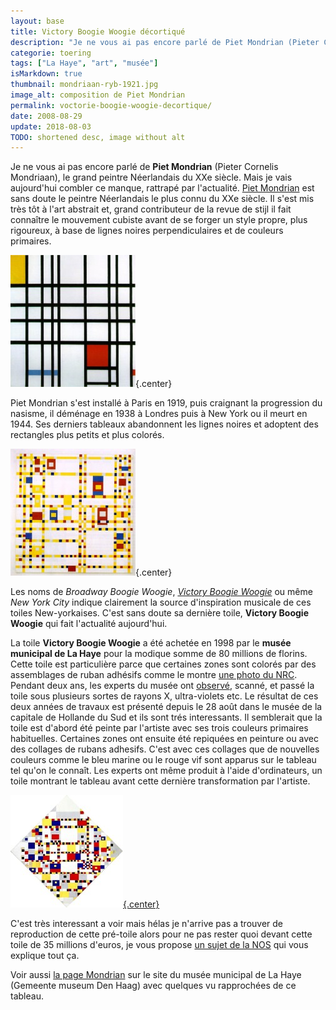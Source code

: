 ```yaml
---
layout: base
title: Victory Boogie Woogie décortiqué
description: "Je ne vous ai pas encore parlé de Piet Mondrian (Pieter Cornelis Mondriaan), le grand peintre Néerlandais du XXe siècle. Mais je vais aujourd'hui combler ce "
categorie: toering
tags: ["La Haye", "art", "musée"]
isMarkdown: true
thumbnail: mondriaan-ryb-1921.jpg
image_alt: composition de Piet Mondrian
permalink: voctorie-boogie-woogie-decortique/
date: 2008-08-29
update: 2018-08-03
TODO: shortened desc, image without alt
---
```


Je ne vous ai pas encore parlé de **Piet Mondrian** (Pieter Cornelis Mondriaan), le grand peintre Néerlandais du XXe siècle. Mais je vais aujourd'hui combler ce manque, rattrapé par l'actualité. [Piet Mondrian](http://fr.wikipedia.org/wiki/Piet_Mondrian) est sans doute le peintre Néerlandais le plus connu du XXe siècle. Il s'est mis très tôt à l'art abstrait et, grand contributeur de la revue de stijl il fait connaître le mouvement cubiste avant de se forger un style propre, plus rigoureux, à base de lignes noires perpendiculaires et de couleurs primaires.

![composition de Piet Mondrian](mondriaan-ryb-1921.jpg){.center}

Piet Mondrian s'est installé à Paris en 1919, puis craignant la progression du nasisme, il déménage en 1938 à Londres puis à New York ou il meurt en 1944. Ses derniers tableaux abandonnent les lignes noires et adoptent des rectangles plus petits et plus colorés. 

![Broadway Boogie Woogie](mondrian-broadway-1942.jpg){.center}

Les noms de *Broadway Boogie Woogie*, *[Victory Boogie Woogie](/voctorie-boogie-woogie-decortique)* ou même *New York City* indique clairement la source d'inspiration musicale de ces toiles New-yorkaises. C'est sans doute sa dernière toile, **Victory Boogie Woogie** qui fait l'actualité aujourd'hui.

La toile **Victory Boogie Woogie** a été achetée en 1998 par le **musée municipal de La Haye** pour la modique somme de 80 millions de florins. Cette toile est particulière parce que certaines zones sont colorés par des assemblages de ruban adhésifs comme le montre [une photo du NRC](http://www.nrc.nl/kunst/article1965147.ece/De_waarheid_van_Mondriaans_Victory). Pendant deux ans, les experts du musée ont [observé](http://www.parool.nl/parool/nl/22/Kunst/article/detail/29479/2008/08/28/Mondriaan-was-boogie-woogie.dhtml), scanné, et passé la toile sous plusieurs sortes de rayons X, ultra-violets etc. Le résultat de ces deux années de travaux est présenté depuis le 28 août dans le musée de la capitale de Hollande du Sud et ils sont trés interessants. Il semblerait que la toile est d'abord été peinte par l'artiste avec ses trois couleurs primaires habituelles. Certaines zones ont ensuite été repiquées en peinture ou avec des collages de rubans adhesifs. C'est avec ces collages que de nouvelles couleurs comme le bleu marine ou le rouge vif sont apparus sur le tableau tel qu'on le connaît. Les experts ont même produit à l'aide d'ordinateurs, un toile montrant le tableau avant cette dernière transformation par l'artiste.

[![](mondrian-victory-boogie-woogie-1944.jpg){.center}](http://www.gemeentemuseum.nl/index.php?id=031845)

C'est très interessant a voir mais hélas je n'arrive pas a trouver de reproduction de cette pré-toile alors pour ne pas rester quoi devant cette toile de 35 millions d'euros, je vous propose [un sujet de la NOS](http://www.nos.nl/nosjournaal/artikelen/2008/8/28/280808_boogie_woogie.html) qui vous explique tout ça.

Voir aussi [la page Mondrian](http://www.gemeentemuseum.nl/index.php?id=031845) sur le site du musée municipal de La Haye (Gemeente museum Den Haag) avec quelques vu rapprochées de ce tableau.
